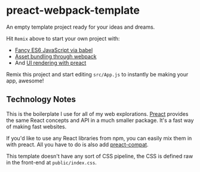 preact-webpack-template
=========================

An empty template project ready for your ideas and dreams.

Hit `Remix` above to start your own project with:

- [Fancy ES6 JavaScript via babel](https://babeljs.io/)
- [Asset bundling through webpack](https://webpack.js.org/)
- And [UI rendering with preact](https://preactjs.com/)

Remix this project and start editing `src/App.js` to instantly be making your app, awesome!

Technology Notes
----------------

This is the boilerplate I use for all of my web explorations. [Preact](https://preactjs.com/) provides the same React concepts and API in a much smaller package. It's a fast way of making fast websites.

If you'd like to use any React libraries from npm, you can easily mix them in with preact. All you have to do  is also add [preact-compat](https://github.com/developit/preact-compat).

This template doesn't have any sort of CSS pipeline, the CSS is defined raw in the front-end at `public/index.css`.
